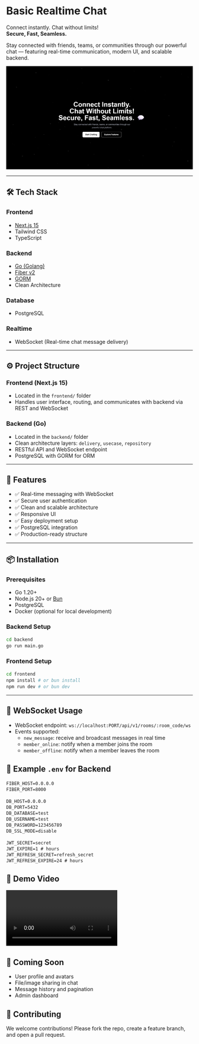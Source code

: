 
# Basic Realtime Chat

Connect instantly. Chat without limits!  
**Secure, Fast, Seamless.**

Stay connected with friends, teams, or communities through our powerful chat — featuring real-time communication, modern UI, and scalable backend.

![Hero Screenshot](./demo/image_demo.png)

---

## 🛠 Tech Stack

### Frontend
- [Next.js 15](https://nextjs.org/)
- Tailwind CSS
- TypeScript

### Backend
- [Go (Golang)](https://go.dev/)
- [Fiber v2](https://docs.gofiber.io/)
- [GORM](https://gorm.io/)
- Clean Architecture

### Database
- PostgreSQL

### Realtime
- WebSocket (Real-time chat message delivery)

---

## ⚙️ Project Structure

### Frontend (Next.js 15)
- Located in the `frontend/` folder
- Handles user interface, routing, and communicates with backend via REST and WebSocket

### Backend (Go)
- Located in the `backend/` folder
- Clean architecture layers: `delivery`, `usecase`, `repository`
- RESTful API and WebSocket endpoint
- PostgreSQL with GORM for ORM

---

## 🚀 Features

- ✅ Real-time messaging with WebSocket
- ✅ Secure user authentication
- ✅ Clean and scalable architecture
- ✅ Responsive UI
- ✅ Easy deployment setup
- ✅ PostgreSQL integration
- ✅ Production-ready structure

---

## 📦 Installation

### Prerequisites
- Go 1.20+
- Node.js 20+ or [Bun](https://bun.sh/)
- PostgreSQL
- Docker (optional for local development)

### Backend Setup

```bash
cd backend
go run main.go
````

### Frontend Setup

```bash
cd frontend
npm install # or bun install
npm run dev # or bun dev
```

---

## 🔄 WebSocket Usage

* WebSocket endpoint: `ws://localhost:PORT/api/v1/rooms/:room_code/ws`
* Events supported:
  * `new_message`: receive and broadcast messages in real time
  * `member_online`: notify when a member joins the room
  * `member_offline`: notify when a member leaves the room


## 📁 Example `.env` for Backend

```env
FIBER_HOST=0.0.0.0
FIBER_PORT=8000

DB_HOST=0.0.0.0
DB_PORT=5432
DB_DATABASE=test
DB_USERNAME=test
DB_PASSWORD=123456789
DB_SSL_MODE=disable

JWT_SECRET=secret
JWT_EXPIRE=1 # hours
JWT_REFRESH_SECRET=refresh_secret
JWT_REFRESH_EXPIRE=24 # hours
```

## 📸 Demo Video

![Demo Video](./demo/video_demo.mp4)

## 🧪 Coming Soon

* User profile and avatars
* File/image sharing in chat
* Message history and pagination
* Admin dashboard

## 🤝 Contributing

We welcome contributions! Please fork the repo, create a feature branch, and open a pull request.